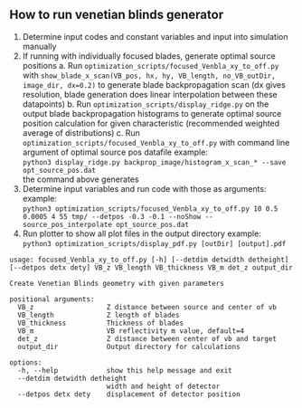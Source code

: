 ## How to run venetian blinds generator
1. Determine input codes and constant variables and input into simulation manually
2. If running with individually focused blades, generate optimal source positions
	a. Run `optimization_scripts/focused_Venbla_xy_to_off.py` with `show_blade_x_scan(VB_pos, hx, hy, VB_length, no_VB_outDir, image_dir, dx=0.2)` to generate blade backpropagation scan (dx gives resolution, blade generation does linear interpolation between these datapoints)
	b. Run `optimization_scripts/display_ridge.py` on the output blade backpropagation histograms to generate optimal source position calculation for given characteristic (recommended weighted average of distributions)
	c. Run `optimization_scripts/focused_Venbla_xy_to_off.py` with command line argument of optimal source pos datafile
example:  
`python3 display_ridge.py backprop_image/histogram_x_scan_* --save opt_source_pos.dat`  
the command above generates
2. Determine input variables and run code with those as arguments:
example:  
`python3 optimization_scripts/focused_Venbla_xy_to_off.py 10 0.5 0.0005 4 55 tmp/ --detpos -0.3 -0.1 --noShow --source_pos_interpolate opt_source_pos.dat`
3. Run plotter to show all plot files in the output directory
example:  
`python3 optimization_scripts/display_pdf.py [outDir] [output].pdf`

```
usage: focused_Venbla_xy_to_off.py [-h] [--detdim detwidth detheight] [--detpos detx dety] VB_z VB_length VB_thickness VB_m det_z output_dir

Create Venetian Blinds geometry with given parameters

positional arguments:
  VB_z                  Z distance between source and center of vb
  VB_length             Z length of blades
  VB_thickness          Thickness of blades
  VB_m                  VB reflectivity m value, default=4
  det_z                 Z distance between center of vb and target
  output_dir            Output directory for calculations

options:
  -h, --help            show this help message and exit
  --detdim detwidth detheight
                        width and height of detector
  --detpos detx dety    displacement of detector position
```


